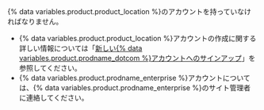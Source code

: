 {% data variables.product.product_location %}のアカウントを持っていなければなりません。

- {% data variables.product.product_location %}アカウントの作成に関する詳しい情報については「[新しい{% data variables.product.prodname_dotcom %}アカウントへのサインアップ](/articles/signing-up-for-a-new-github-account/)」を参照してください。
- {% data variables.product.prodname_enterprise %}アカウントについては、{% data variables.product.prodname_enterprise %}のサイト管理者に連絡してください。
